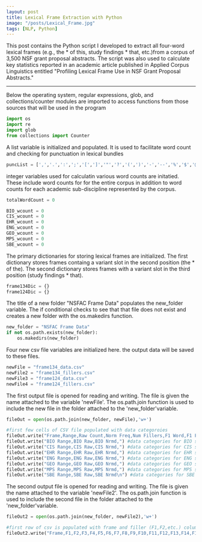 ```yaml
---
layout: post
title: Lexical Frame Extraction with Python
image: "/posts/Lexical_Frame.jpg"
tags: [NLP, Python]
---
```


This post contains the Python script I developed to extract all four-word lexical frames (e.g., the * of this, study findings * that, etc.)from a corpus of 3,500 NSF grant proposal abstracts. The script was also used to calculate key statistics reported in an academic article published in Applied Corpus Linguistics entitled "Profiling Lexical Frame Use in NSF Grant Proposal Abstracts."

---

Below the operating system, regular expressions, glob, and collections/counter modules are imported to access functions from those sources that will be used in the program

```python
import os
import re
import glob
from collections import Counter
```
A list variable is initialized and populated. It is used to facilitate word count and checking for punctuation in lexical bundles

```python
puncList = [',','.',':',';','[',']','"','?','(',')','-','--','%','$','@','!',"|","{","}","=",'+','<','>','/',"\\"]
```
integer variables used for calculatin various word counts are initatied. These include word counts for for the entire corpus in addition to word counts for each academic sub-discipline represented by the corpus.  

```python
totalWordCount = 0

BIO_wcount = 0
CIS_wcount = 0
EHR_wcount = 0
ENG_wcount = 0
GEO_wcount = 0
MPS_wcount = 0
SBE_wcount = 0
```
The primary dictionaries for storing lexical frames are initialized. The first dictionary stores frames containg a variant slot in the second position (the * of the). The second dictionary stores frames with a variant slot in the third position (study findings * that).

```python
frame134Dic = {}
frame124Dic = {}
```
The title of a new folder "NSFAC Frame Data" populates the new_folder variable. The if conditional checks to see that that file does not exist and creates a new folder with the os.makedirs function.

```python
new_folder = "NSFAC Frame Data"
if not os.path.exists(new_folder):
    os.makedirs(new_folder)
```
Four new csv file variables are initialized here. the output data will be saved to these files.

```python
newFile = "frame134_data.csv"
newFile2 = "frame134_fillers.csv"
newFile3 = "frame124_data.csv"
newFile4 = "frame124_fillers.csv"
```
The first output file is opened for reading and writing. The file is given the name attached to the variable 'newFile'. The os.path.join function is used to include the new file in the folder attached to the 'new_folder'variable.

```python
fileOut = open(os.path.join(new_folder, newFile),'w+')

#first few cells of CSV file populated with data categoroies
fileOut.write("Frame,Range,Raw Count,Norm Freq,Num Fillers,F1 Word,F1 Freq,TTR,Predictability,")
fileOut.write("BIO Range,BIO Raw,BIO Nrmd,") #data categories for BIO sub-corpus
fileOut.write("CIS Range,CIS Raw,CIS Nrmd,") #data categories for CIS sub-corpus
fileOut.write("EHR Range,EHR Raw,EHR Nrmd,") #data categories for EHR sub-corpus
fileOut.write("ENG Range,ENG Raw,ENG Nrmd,") #data categories for ENG sub-corpus
fileOut.write("GEO Range,GEO Raw,GEO Nrmd,") #data categories for GEO sub-corpus
fileOut.write("MPS Range,MPS Raw,MPS Nrmd,") #data categories for MPS sub-corpus
fileOut.write("SBE Range,SBE Raw,SBE Nrmd\n") #data categories for SBE sub-corpus
```
The second output file is opened for reading and writing. The file is given the name attached to the variable 'newFile2'. The os.path.join function is used to include the second file in the folder attached to the 'new_folder'variable.

```python
fileOut2 = open(os.path.join(new_folder, newFile2),'w+')

#first row of csv is populated with frame and filler (F1,F2,etc.) column headers
fileOut2.write("Frame,F1,F2,F3,F4,F5,F6,F7,F8,F9,F10,F11,F12,F13,F14,F15\n") #first row of csv is populated with frame and filler (F1,F2,etc.) column headers
```








